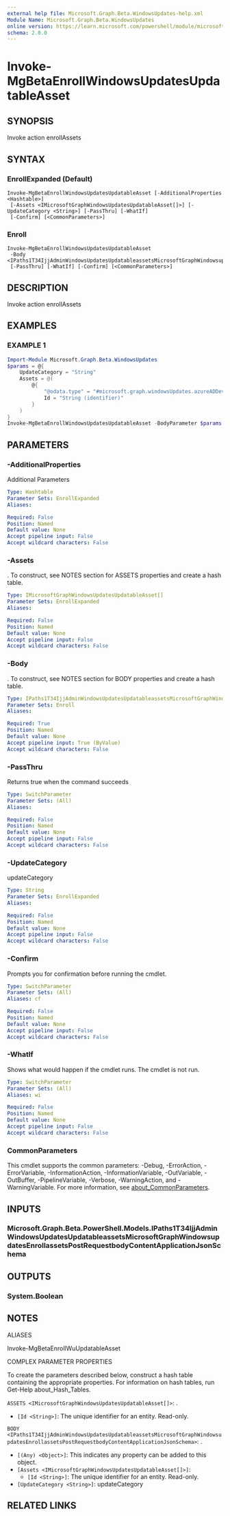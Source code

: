 ```yaml
---
external help file: Microsoft.Graph.Beta.WindowsUpdates-help.xml
Module Name: Microsoft.Graph.Beta.WindowsUpdates
online version: https://learn.microsoft.com/powershell/module/microsoft.graph.beta.windowsupdates/invoke-mgbetaenrollwindowsupdatesupdatableasset
schema: 2.0.0
---
```


# Invoke-MgBetaEnrollWindowsUpdatesUpdatableAsset

## SYNOPSIS
Invoke action enrollAssets

## SYNTAX

### EnrollExpanded (Default)
```
Invoke-MgBetaEnrollWindowsUpdatesUpdatableAsset [-AdditionalProperties <Hashtable>]
 [-Assets <IMicrosoftGraphWindowsUpdatesUpdatableAsset[]>] [-UpdateCategory <String>] [-PassThru] [-WhatIf]
 [-Confirm] [<CommonParameters>]
```

### Enroll
```
Invoke-MgBetaEnrollWindowsUpdatesUpdatableAsset
 -Body <IPaths1T34IjjAdminWindowsUpdatesUpdatableassetsMicrosoftGraphWindowsupdatesEnrollassetsPostRequestbodyContentApplicationJsonSchema>
 [-PassThru] [-WhatIf] [-Confirm] [<CommonParameters>]
```

## DESCRIPTION
Invoke action enrollAssets

## EXAMPLES

### EXAMPLE 1
```powershell
Import-Module Microsoft.Graph.Beta.WindowsUpdates
$params = @{
	UpdateCategory = "String"
	Assets = @(
		@{
			"@odata.type" = "#microsoft.graph.windowsUpdates.azureADDevice"
			Id = "String (identifier)"
		}
	)
}
Invoke-MgBetaEnrollWindowsUpdatesUpdatableAsset -BodyParameter $params
```

## PARAMETERS

### -AdditionalProperties
Additional Parameters

```yaml
Type: Hashtable
Parameter Sets: EnrollExpanded
Aliases:

Required: False
Position: Named
Default value: None
Accept pipeline input: False
Accept wildcard characters: False
```

### -Assets
.
To construct, see NOTES section for ASSETS properties and create a hash table.

```yaml
Type: IMicrosoftGraphWindowsUpdatesUpdatableAsset[]
Parameter Sets: EnrollExpanded
Aliases:

Required: False
Position: Named
Default value: None
Accept pipeline input: False
Accept wildcard characters: False
```

### -Body
.
To construct, see NOTES section for BODY properties and create a hash table.

```yaml
Type: IPaths1T34IjjAdminWindowsUpdatesUpdatableassetsMicrosoftGraphWindowsupdatesEnrollassetsPostRequestbodyContentApplicationJsonSchema
Parameter Sets: Enroll
Aliases:

Required: True
Position: Named
Default value: None
Accept pipeline input: True (ByValue)
Accept wildcard characters: False
```

### -PassThru
Returns true when the command succeeds

```yaml
Type: SwitchParameter
Parameter Sets: (All)
Aliases:

Required: False
Position: Named
Default value: None
Accept pipeline input: False
Accept wildcard characters: False
```

### -UpdateCategory
updateCategory

```yaml
Type: String
Parameter Sets: EnrollExpanded
Aliases:

Required: False
Position: Named
Default value: None
Accept pipeline input: False
Accept wildcard characters: False
```

### -Confirm
Prompts you for confirmation before running the cmdlet.

```yaml
Type: SwitchParameter
Parameter Sets: (All)
Aliases: cf

Required: False
Position: Named
Default value: None
Accept pipeline input: False
Accept wildcard characters: False
```

### -WhatIf
Shows what would happen if the cmdlet runs.
The cmdlet is not run.

```yaml
Type: SwitchParameter
Parameter Sets: (All)
Aliases: wi

Required: False
Position: Named
Default value: None
Accept pipeline input: False
Accept wildcard characters: False
```

### CommonParameters
This cmdlet supports the common parameters: -Debug, -ErrorAction, -ErrorVariable, -InformationAction, -InformationVariable, -OutVariable, -OutBuffer, -PipelineVariable, -Verbose, -WarningAction, and -WarningVariable. For more information, see [about_CommonParameters](http://go.microsoft.com/fwlink/?LinkID=113216).

## INPUTS

### Microsoft.Graph.Beta.PowerShell.Models.IPaths1T34IjjAdminWindowsUpdatesUpdatableassetsMicrosoftGraphWindowsupdatesEnrollassetsPostRequestbodyContentApplicationJsonSchema
## OUTPUTS

### System.Boolean
## NOTES

ALIASES

Invoke-MgBetaEnrollWuUpdatableAsset

COMPLEX PARAMETER PROPERTIES

To create the parameters described below, construct a hash table containing the appropriate properties. For information on hash tables, run Get-Help about_Hash_Tables.


`ASSETS <IMicrosoftGraphWindowsUpdatesUpdatableAsset[]>`: .
  - `[Id <String>]`: The unique identifier for an entity. Read-only.

`BODY <IPaths1T34IjjAdminWindowsUpdatesUpdatableassetsMicrosoftGraphWindowsupdatesEnrollassetsPostRequestbodyContentApplicationJsonSchema>`: .
  - `[(Any) <Object>]`: This indicates any property can be added to this object.
  - `[Assets <IMicrosoftGraphWindowsUpdatesUpdatableAsset[]>]`: 
    - `[Id <String>]`: The unique identifier for an entity. Read-only.
  - `[UpdateCategory <String>]`: updateCategory

## RELATED LINKS
